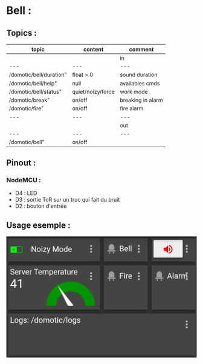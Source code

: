 # Bell :

## Topics :
| topic 						| content 			| comment				|
| ---							| ---				| ---					|
| 								| 					| in					|
| ---							| ---				| ---					|
| /domotic/bell/duration" 		| float	> 0			| sound duration		|
| /domotic/bell/help" 			| null				| availables cmds		|
| /domotic/bell/status" 		| quiet/noizy/force	| work mode 			|
| /domotic/break" 				| on/off			| breaking in alarm		|
| /domotic/fire" 				| on/off			| fire alarm 			|
| ---							| ---				| ---					|
| 								| 					| out					|
| ---							| ---				| ---					|
| /domotic/bell" 				| on/off			|						|

## Pinout :
### NodeMCU :
- D4 : LED
- D3 : sortie ToR sur un truc qui fait du bruit
- D2 : bouton d'entrée

## Usage esemple :
![IoTPannel](res/IoTMQTTPanel_bell_1.jpg "IoTMQTTPanel exemple")